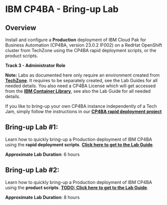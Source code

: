 # IBM CP4BA - Bring-up Lab

## Overview

Install and configure a **Production** deployment of IBM Cloud Pak for Business Automation (CP4BA, version 23.0.2 IF002) on a RedHat OpenShift cluster from TechZone using the CP4BA rapid deployment scripts, or the product scripts.

**Track 3 - Administrator Role**

**Note:** Labs as documented here only require an environment created from **[TechZone](https://techzone.ibm.com/collection/ibm-cloud-pak-for-business-automation-demos-and-labs-bring-up-lab)**. It requires to be separately created, see the Lab Guides for all needed details. You also need a CP4BA License which will get accessed from the **[IBM Container Library](https://myibm.ibm.com/products-services/containerlibrary)**, see also the Lab Guide for all needed details.

If you like to bring-up your own CP4BA instance independently of a Tech Jam, simply follow the instructions in our **[CP4BA rapid deployment project](https://github.com/IBM/cp4ba-rapid-deployment)**

## Bring-up Lab #1:

Learn how to quickly bring-up a Production deployment of IBM CP4BA using the **rapid deployment scripts**. **[Click here to get to the Lab Guide](Bring-Up-Lab-1/Readme.md)**.

**Approximate Lab Duration**: 6 hours


## Bring-up Lab #2:

Learn how to quickly bring-up a Production deployment of IBM CP4BA using the **product scripts**. **[TODO: Click here to get to the Lab Guide](TODO)**.

**Approximate Lab Duration**: 8 hours
